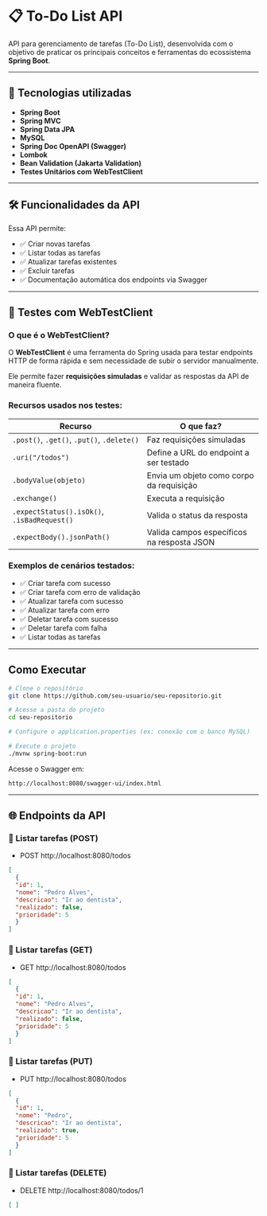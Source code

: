# 📋 To-Do List API

API para gerenciamento de tarefas (To-Do List), desenvolvida com o objetivo de praticar os principais conceitos e ferramentas do ecossistema **Spring Boot**.

---

## 🚀 Tecnologias utilizadas

- **Spring Boot**
- **Spring MVC**
- **Spring Data JPA**
- **MySQL**
- **Spring Doc OpenAPI (Swagger)**
- **Lombok**
- **Bean Validation (Jakarta Validation)**
- **Testes Unitários com WebTestClient**

---

## 🛠️ Funcionalidades da API

Essa API permite:

- ✅ Criar novas tarefas  
- ✅ Listar todas as tarefas  
- ✅ Atualizar tarefas existentes  
- ✅ Excluir tarefas  
- ✅ Documentação automática dos endpoints via Swagger  

---

## 🧪 Testes com WebTestClient

### O que é o WebTestClient?

O **WebTestClient** é uma ferramenta do Spring usada para testar endpoints HTTP de forma rápida e sem necessidade de subir o servidor manualmente.

Ele permite fazer **requisições simuladas** e validar as respostas da API de maneira fluente.

### Recursos usados nos testes:

| Recurso | O que faz? |
|---|---|
| `.post()`, `.get()`, `.put()`, `.delete()` | Faz requisições simuladas |
| `.uri("/todos")` | Define a URL do endpoint a ser testado |
| `.bodyValue(objeto)` | Envia um objeto como corpo da requisição |
| `.exchange()` | Executa a requisição |
| `.expectStatus().isOk()`, `.isBadRequest()` | Valida o status da resposta |
| `.expectBody().jsonPath()` | Valida campos específicos na resposta JSON |

### Exemplos de cenários testados:

- ✅ Criar tarefa com sucesso
- ✅ Criar tarefa com erro de validação
- ✅ Atualizar tarefa com sucesso
- ✅ Atualizar tarefa com erro
- ✅ Deletar tarefa com sucesso
- ✅ Deletar tarefa com falha
- ✅ Listar todas as tarefas

---

## Como Executar


```bash
# Clone o repositório
git clone https://github.com/seu-usuario/seu-repositorio.git

# Acesse a pasta do projeto
cd seu-repositorio

# Configure o application.properties (ex: conexão com o banco MySQL)

# Execute o projeto
./mvnw spring-boot:run
```

Acesse o Swagger em:

```bash
http://localhost:8080/swagger-ui/index.html
```

---

## 🌐 Endpoints da API

### 📍 Listar tarefas (POST)

- POST http://localhost:8080/todos

```json
[
  {
  "id": 1,
  "nome": "Pedro Alves",
  "descricao": "Ir ao dentista",
  "realizado": false,
  "prioridade": 5
  }
]
```

### 📍 Listar tarefas (GET)

- GET http://localhost:8080/todos

```json
[
  {
  "id": 1,
  "nome": "Pedro Alves",
  "descricao": "Ir ao dentista",
  "realizado": false,
  "prioridade": 5
  }
]
```

### 📍 Listar tarefas (PUT)

- PUT http://localhost:8080/todos

```json
[
  {
  "id": 1,
  "nome": "Pedro",
  "descricao": "Ir ao dentista",
  "realizado": true,
  "prioridade": 5
  }
]
```

### 📍 Listar tarefas (DELETE)

- DELETE http://localhost:8080/todos/1

```json
[ ]
```

